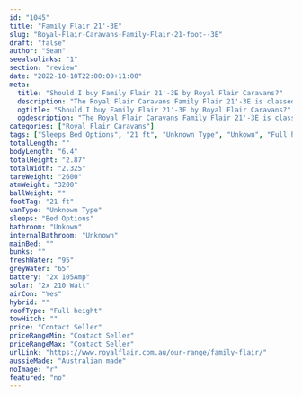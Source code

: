 ```yaml
---
id: "1045"
title: "Family Flair 21'-3E"
slug: "Royal-Flair-Caravans-Family-Flair-21-foot--3E"
draft: "false"
author: "Sean"
seealsolinks: "1"
section: "review"
date: "2022-10-10T22:00:09+11:00"
meta:
  title: "Should I buy Family Flair 21'-3E by Royal Flair Caravans?"
  description: "The Royal Flair Caravans Family Flair 21'-3E is classed as Unknown Type, and sleeps Bed Options people. It is Australian made and comes in at 21 ft. It generally has Unkown."
  ogtitle: "Should I buy Family Flair 21'-3E by Royal Flair Caravans?"
  ogdescription: "The Royal Flair Caravans Family Flair 21'-3E is classed as Unknown Type, and sleeps Bed Options people. It is Australian made and comes in at 21 ft. It generally has Unkown."
categories: ["Royal Flair Caravans"]
tags: ["Sleeps Bed Options", "21 ft", "Unknown Type", "Unkown", "Full height", "Price Unknown", "Australian made"]
totalLength: ""
bodyLength: "6.4"
totalHeight: "2.87"
totalWidth: "2.325"
tareWeight: "2600"
atmWeight: "3200"
ballWeight: ""
footTag: "21 ft"
vanType: "Unknown Type"
sleeps: "Bed Options"
bathroom: "Unkown"
internalBathroom: "Unknown"
mainBed: ""
bunks: ""
freshWater: "95"
greyWater: "65"
battery: "2x 105Amp"
solar: "2x 210 Watt"
airCon: "Yes"
hybrid: ""
roofType: "Full height"
towHitch: ""
price: "Contact Seller"
priceRangeMin: "Contact Seller"
priceRangeMax: "Contact Seller"
urlLink: "https://www.royalflair.com.au/our-range/family-flair/"
aussieMade: "Australian made"
noImage: "r"
featured: "no"
---
```

